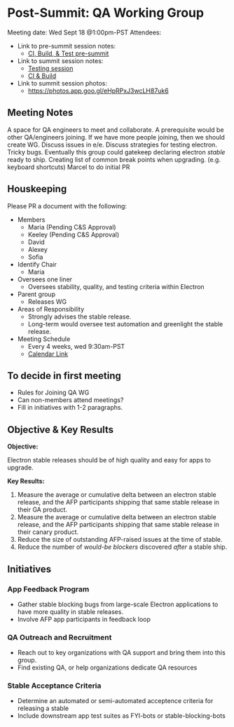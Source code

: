 # Post-Summit: QA Working Group

Meeting date: Wed Sept 18 @1:00pm-PST
Attendees: 

* Link to pre-summit session notes:
    * [CI, Build, & Test pre-summit](https://hackmd.io/LJZ9D222RlulmL5clYisqA)
* Link to summit session notes:
    * [Testing session](http://bit.ly/ems-testing)
    * [CI & Build](http://bit.ly/ems-ci)
* Link to summit session photos:
    * https://photos.app.goo.gl/eHpRPxJ3wcLH87uk6

## Meeting Notes

A space for QA engineers to meet and collaborate.
A prerequisite would be other QA/engineers joining.
If we have more people joining, then we should create WG.
Discuss issues in e/e.
Discuss strategies for testing electron.
Tricky bugs.
Eventually this group could gatekeep declaring electron _stable_ ready to ship.
Creating list of common break points when upgrading. (e.g. keyboard shortcuts)
Marcel to do initial PR

## Houskeeping

Please PR a document with the following:

* Members
    * Maria (Pending C&S Approval)
    * Keeley (Pending C&S Approval)
    * David
    * Alexey
    * Sofia
* Identify Chair
    * Maria
* Oversees one liner
    * Oversees stability, quality, and testing criteria within Electron
* Parent group
    * Releases WG
* Areas of Responsibility
    * Strongly advises the stable release.
    * Long-term would oversee test automation and greenlight the stable release.
* Meeting Schedule
    * Every 4 weeks, wed 9:30am-PST
    * [Calendar Link](https://calendar.google.com/event?action=TEMPLATE&tmeid=NGp0NGU4OGtiYzExOGVvbWJkcmNpNGlyY2hfMjAxOTA5MjVUMTYzMDAwWiBjYzM3dmx1c2w2Z3Y2dnVvbjhrZGNqYzc3a0Bn&tmsrc=cc37vlusl6gv6vuon8kdcjc77k%40group.calendar.google.com&scp=ALL)

## To decide in first meeting

* Rules for Joining QA WG
* Can non-members attend meetings?
* Fill in initiatives with 1-2 paragraphs.

## Objective & Key Results

**Objective:**

Electron stable releases should be of high quality and easy for apps to upgrade.

**Key Results:**
1. Measure the average or cumulative delta between an electron stable release, and the AFP participants shipping that same stable release in their GA product.
2. Measure the average or cumulative delta between an electron stable release, and the AFP participants shipping that same stable release in their canary product.
3. Reduce the size of outstanding AFP-raised issues at the time of stable.
4. Reduce the number of _would-be blockers_ discovered _after_ a stable ship.

## Initiatives

### App Feedback Program
* Gather stable blocking bugs from large-scale Electron applications to have more quality in stable releases.
* Involve AFP app participants in feedback loop 

### QA Outreach and Recruitment
* Reach out to key organizations with QA support and bring them into this group.
* Find existing QA, or help organizations dedicate QA resources

### Stable Acceptance Criteria
* Determine an automated or semi-automated acceptence criteria for releasing a stable
* Include downstream app test suites as FYI-bots or stable-blocking-bots